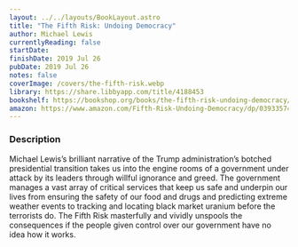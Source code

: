 ```yaml
---
layout: ../../layouts/BookLayout.astro
title: "The Fifth Risk: Undoing Democracy"
author: Michael Lewis
currentlyReading: false
startDate: 
finishDate: 2019 Jul 26
pubDate: 2019 Jul 26
notes: false
coverImage: /covers/the-fifth-risk.webp
library: https://share.libbyapp.com/title/4188453
bookshelf: https://bookshop.org/books/the-fifth-risk-undoing-democracy/9780393357455
amazon: https://www.amazon.com/Fifth-Risk-Undoing-Democracy/dp/0393357457
---
```


### Description
Michael Lewis’s brilliant narrative of the Trump administration’s botched presidential transition takes us into the engine rooms of a government under attack by its leaders through willful ignorance and greed. The government manages a vast array of critical services that keep us safe and underpin our lives from ensuring the safety of our food and drugs and predicting extreme weather events to tracking and locating black market uranium before the terrorists do. The Fifth Risk masterfully and vividly unspools the consequences if the people given control over our government have no idea how it works.

<!-- ### Notes & Highlights -->
